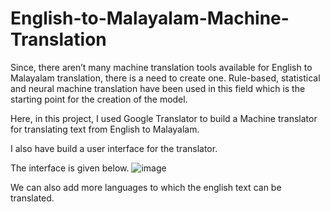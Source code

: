 # English-to-Malayalam-Machine-Translation


Since, there aren’t many machine translation tools available for English to Malayalam
translation, there is a need to create one. Rule-based, statistical and neural machine
translation have been used in this field which is the starting point for the creation of
the model.

Here, in this project, I used Google Translator to build a Machine translator for translating text from English to Malayalam. 

I also have build a user interface for the translator.

The interface is given below.
![image](https://user-images.githubusercontent.com/114398530/207675868-062da88d-3ea3-4e0c-b72a-ba5099449b9e.png)


We can also add more languages to which the english text can be translated.
